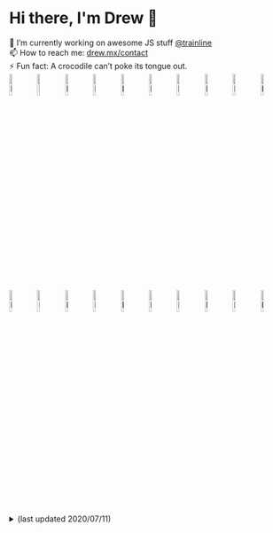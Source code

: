 # Hi there, I'm Drew 👋
🔭 I’m currently working on awesome JS stuff [@trainline](http://trainline.com/)  
📫 How to reach me: [drew.mx/contact](https://drew.mx/contact)  
⚡ Fun fact: A crocodile can’t poke its tongue out.  
<img src="https://user-images.githubusercontent.com/11341355/87235266-3b14f880-c3d2-11ea-8c38-e2d45617b020.png" alt="My top tracks" width="10%" />[<img src="https://i.scdn.co/image/ab67616d00001e02ed7161514b659102e49bb589" alt="Photo of Happy Man" width="10%" />](https://open.spotify.com/track/5nF6drlQTtXc5iThQoyONB)[<img src="https://i.scdn.co/image/ab67616d00001e02d37160b8c64ec946bc4377cc" alt="Photo of Dark Days [Feat. Sylvan Esso]" width="10%" />](https://open.spotify.com/track/6ZMYbLF33jIECoG2MClauD)[<img src="https://i.scdn.co/image/ab67616d00001e02ed7161514b659102e49bb589" alt="Photo of Casio" width="10%" />](https://open.spotify.com/track/33wUd3GgaRf2rux2aJ71yb)[<img src="https://i.scdn.co/image/ab67616d00001e025293681f1d72c22430e382e0" alt="Photo of Tieduprightnow" width="10%" />](https://open.spotify.com/track/66tkDkPsznE5zIHNt4QkXB)[<img src="https://i.scdn.co/image/ab67616d00001e02a5a0567b3b8532a1e090734d" alt="Photo of All My Friends" width="10%" />](https://open.spotify.com/track/7sGTH1fber0bhncNMfNxmt)[<img src="https://i.scdn.co/image/ab67616d00001e02d2b420a7f33f6cfdcfc77b3b" alt="Photo of Money Problems" width="10%" />](https://open.spotify.com/track/6RrHDxkgLwNANildGqax05)[<img src="https://i.scdn.co/image/ab67616d00001e02fecc28a97580e0605990211c" alt="Photo of Texas Sun" width="10%" />](https://open.spotify.com/track/3k5oLgungD1dSOGLqQdIQw)[<img src="https://i.scdn.co/image/ab67616d00001e025c1c4d3d94d0e845bd1ebec1" alt="Photo of Spirit In The Sky" width="10%" />](https://open.spotify.com/track/0jvN7eQJJt4nxQzgQfZ1SP)[<img src="https://i.scdn.co/image/ab67616d00001e02aa31c98f0add81591375af01" alt="Photo of I Wanna Get Better" width="10%" />](https://open.spotify.com/track/2UVM22SIyJTpSfsStnpU2I)
<img src="https://user-images.githubusercontent.com/11341355/87235261-2df80980-c3d2-11ea-9f63-cf4737f9897f.png" alt="My top artists" width="10%" />[<img src="https://i.scdn.co/image/2259d080c0253e726d9b5f47cf5acbb1900d8bb4" alt="Photo of Jungle" width="10%" />](https://open.spotify.com/artist/59oA5WbbQvomJz2BuRG071)[<img src="https://i.scdn.co/image/548ed0a813c34d4a540f3f5f2229a3077982b6e0" alt="Photo of Avi Kaplan" width="10%" />](https://open.spotify.com/artist/179MtpbgyNgeNnwNVqnn4p)[<img src="https://i.scdn.co/image/a127ce78581ff4c9d40b8d81808bd30ca7298192" alt="Photo of Scissor Sisters" width="10%" />](https://open.spotify.com/artist/3Y10boYzeuFCJ4Qgp53w6o)[<img src="https://i.scdn.co/image/ff8d83627cb2a80d4c1fa36fd80a193ca34b7a50" alt="Photo of Imagine Dragons" width="10%" />](https://open.spotify.com/artist/53XhwfbYqKCa1cC15pYq2q)[<img src="https://i.scdn.co/image/6381c0467a37ad144dff97f716b1d0a3a1e79e56" alt="Photo of Elton John" width="10%" />](https://open.spotify.com/artist/3PhoLpVuITZKcymswpck5b)[<img src="https://i.scdn.co/image/f00eeea50b47e50e453e9ad9d1daa6b67eea874f" alt="Photo of LaPeer" width="10%" />](https://open.spotify.com/artist/6rPGKWFVuwuRPPuh1QitHc)[<img src="https://i.scdn.co/image/f1303bf356978499f4823ec7556ea473c0c5b343" alt="Photo of Oh Wonder" width="10%" />](https://open.spotify.com/artist/5cIc3SBFuBLVxJz58W2tU9)[<img src="https://i.scdn.co/image/df9bb5d891969f8b40cb8dc9cdceff8b3903f5a7" alt="Photo of Two Door Cinema Club" width="10%" />](https://open.spotify.com/artist/536BYVgOnRky0xjsPT96zl)[<img src="https://i.scdn.co/image/d602059bd37a306ad68492b069fe8a845deffcc1" alt="Photo of Niall Horan" width="10%" />](https://open.spotify.com/artist/1Hsdzj7Dlq2I7tHP7501T4)
<details>
<summary>(last updated 2020/07/11)</summary>

| top artists | top tracks |
|-------------|------------|
| <img src="https://i.scdn.co/image/6b76428acd39b49b9788c1aa3ae9079eb8dd9eb3" alt="Photo of Jungle" width="40px" /> [Jungle](https://open.spotify.com/artist/59oA5WbbQvomJz2BuRG071) | <img src="https://i.scdn.co/image/ab67616d00004851ed7161514b659102e49bb589" alt="Photo of Happy Man" width="40px" /> [Happy Man - Jungle](https://open.spotify.com/track/5nF6drlQTtXc5iThQoyONB) |
| <img src="https://i.scdn.co/image/977e4d6343355d1051e6a50daa38e024c99c5c5b" alt="Photo of Avi Kaplan" width="40px" /> [Avi Kaplan](https://open.spotify.com/artist/179MtpbgyNgeNnwNVqnn4p) | <img src="https://i.scdn.co/image/ab67616d00004851d37160b8c64ec946bc4377cc" alt="Photo of Dark Days [Feat. Sylvan Esso]" width="40px" /> [Dark Days [Feat. Sylvan Esso] - Local Natives,Sylvan Esso](https://open.spotify.com/track/6ZMYbLF33jIECoG2MClauD) |
| <img src="https://i.scdn.co/image/1429e9ce13606df9b305a6ce30c5466653044823" alt="Photo of Scissor Sisters" width="40px" /> [Scissor Sisters](https://open.spotify.com/artist/3Y10boYzeuFCJ4Qgp53w6o) | <img src="https://i.scdn.co/image/ab67616d00004851ed7161514b659102e49bb589" alt="Photo of Casio" width="40px" /> [Casio - Jungle](https://open.spotify.com/track/33wUd3GgaRf2rux2aJ71yb) |
| <img src="https://i.scdn.co/image/1cdf5ce3cf329ae433bfa76e88dadeb06653fda9" alt="Photo of Imagine Dragons" width="40px" /> [Imagine Dragons](https://open.spotify.com/artist/53XhwfbYqKCa1cC15pYq2q) | <img src="https://i.scdn.co/image/ab67616d000048515293681f1d72c22430e382e0" alt="Photo of Tieduprightnow" width="40px" /> [Tieduprightnow - Parcels](https://open.spotify.com/track/66tkDkPsznE5zIHNt4QkXB) |
| <img src="https://i.scdn.co/image/566f206dcb14de731784c8a68aec8a46629cc621" alt="Photo of Elton John" width="40px" /> [Elton John](https://open.spotify.com/artist/3PhoLpVuITZKcymswpck5b) | <img src="https://i.scdn.co/image/ab67616d00004851a5a0567b3b8532a1e090734d" alt="Photo of All My Friends" width="40px" /> [All My Friends - Madeon](https://open.spotify.com/track/7sGTH1fber0bhncNMfNxmt) |
| <img src="https://i.scdn.co/image/4e1a66b34515fdfcd6687e6b26b2907c49e73857" alt="Photo of LaPeer" width="40px" /> [LaPeer](https://open.spotify.com/artist/6rPGKWFVuwuRPPuh1QitHc) | <img src="https://i.scdn.co/image/ab67616d00004851d2b420a7f33f6cfdcfc77b3b" alt="Photo of Money Problems" width="40px" /> [Money Problems - Max Frost](https://open.spotify.com/track/6RrHDxkgLwNANildGqax05) |
| <img src="https://i.scdn.co/image/4675c2e30d1327f9a4c468495532d1e0b2d0285a" alt="Photo of Oh Wonder" width="40px" /> [Oh Wonder](https://open.spotify.com/artist/5cIc3SBFuBLVxJz58W2tU9) | <img src="https://i.scdn.co/image/ab67616d00004851fecc28a97580e0605990211c" alt="Photo of Texas Sun" width="40px" /> [Texas Sun - Khruangbin,Leon Bridges](https://open.spotify.com/track/3k5oLgungD1dSOGLqQdIQw) |
| <img src="https://i.scdn.co/image/9c481839eb1f7848a985913885e64427b8432a10" alt="Photo of Two Door Cinema Club" width="40px" /> [Two Door Cinema Club](https://open.spotify.com/artist/536BYVgOnRky0xjsPT96zl) | <img src="https://i.scdn.co/image/ab67616d000048515c1c4d3d94d0e845bd1ebec1" alt="Photo of Spirit In The Sky" width="40px" /> [Spirit In The Sky - Norman Greenbaum](https://open.spotify.com/track/0jvN7eQJJt4nxQzgQfZ1SP) |
| <img src="https://i.scdn.co/image/3ab02f3c95473e2da82020d6ab70303a183b3cb8" alt="Photo of Niall Horan" width="40px" /> [Niall Horan](https://open.spotify.com/artist/1Hsdzj7Dlq2I7tHP7501T4) | <img src="https://i.scdn.co/image/ab67616d00004851aa31c98f0add81591375af01" alt="Photo of I Wanna Get Better" width="40px" /> [I Wanna Get Better - Bleachers](https://open.spotify.com/track/2UVM22SIyJTpSfsStnpU2I) |

</details>
